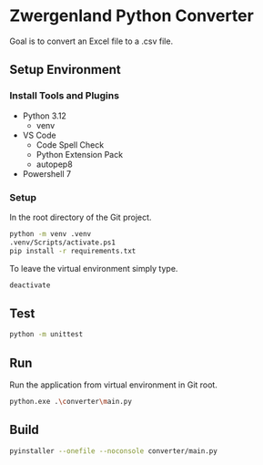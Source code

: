 # Zwergenland Python Converter

Goal is to convert an Excel file to a .csv file.

## Setup Environment

### Install Tools and Plugins

- Python 3.12
  - venv
- VS Code
  - Code Spell Check
  - Python Extension Pack
  - autopep8
- Powershell 7

### Setup

In the root directory of the Git project.

```bash
python -m venv .venv
.venv/Scripts/activate.ps1
pip install -r requirements.txt
```

To leave the virtual environment simply type.

```bash
deactivate
```

## Test

```bash
python -m unittest
```

## Run

Run the application from virtual environment in Git root.

```bash
python.exe .\converter\main.py
```

## Build

```bash
pyinstaller --onefile --noconsole converter/main.py
```
